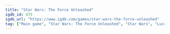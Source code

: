 ```yaml
---
title: "Star Wars: The Force Unleashed"
igdb_id: 475
igdb_url: "https://www.igdb.com/games/star-wars-the-force-unleashed"
tag: ["Main game", "Star Wars: The Force Unleashed", "Star Wars", "LucasArts", "Aspyr Media", "n-Space", "Krome Studios", "Universomo", "THQ Wireless", "Role-playing (RPG)", "Hack and slash/Beat 'em up", "Adventure", "Single player", "Multiplayer", "Third person", "Action", "Fantasy", "Science fiction"]
---
```

